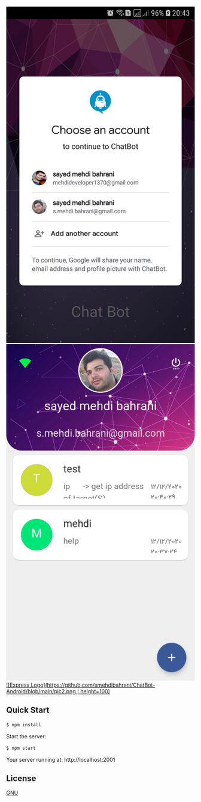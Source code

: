 [![Express Logo](https://github.com/smehdibahrani/ChatBot-Android/blob/main/pic3.png)](https://github.com/smehdibahrani/ChatBot-Android/blob/main/pic1.png)
[![Express Logo](https://github.com/smehdibahrani/ChatBot-Android/blob/main/pic1.png)](https://github.com/smehdibahrani/ChatBot-Android/blob/main/pic2.png)
[![Express Logo](https://github.com/smehdibahrani/ChatBot-Android/blob/main/pic2.png | height=100)](https://github.com/smehdibahrani/ChatBot-Android/blob/main/pic3.png)
  <!-- Fast, unopinionated, minimalist web framework for [node](http://nodejs.org). -->

  



<!-- 
## Features

  * Robust routing
  * Focus on high performance
  * Super-high test coverage
  * HTTP helpers (redirection, caching, etc)
  * View system supporting 14+ template engines
  * Content negotiation
  * Executable for generating applications quickly -->

## Quick Start

```bash
$ npm install
```

  Start the server:

```bash
$ npm start
```

  Your server running at: http://localhost:2001



## License

  [GNU](LICENSE)

[npm-image]: https://img.shields.io/npm/v/express.svg
[npm-url]: https://npmjs.org/package/express
[downloads-image]: https://img.shields.io/npm/dm/express.svg
[downloads-url]: https://npmcharts.com/compare/express?minimal=true
[travis-image]: https://img.shields.io/travis/expressjs/express/master.svg?label=linux
[travis-url]: https://travis-ci.org/expressjs/express
[appveyor-image]: https://img.shields.io/appveyor/ci/dougwilson/express/master.svg?label=windows
[appveyor-url]: https://ci.appveyor.com/project/dougwilson/express
[coveralls-image]: https://img.shields.io/coveralls/expressjs/express/master.svg
[coveralls-url]: https://coveralls.io/r/expressjs/express?branch=master

